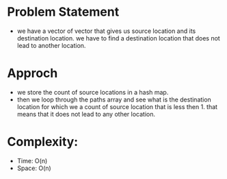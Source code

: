 # Problem Statement
- we have a vector of vector that gives us source location and its destination location. we have to find a 
  destination location that does not lead to another location. 

# Approch
- we store the count of source locations in a hash map. 
- then we loop through the paths array and see what is the destination location for which we a count of 
  source location that is less then 1. that means that it does not lead to any other location.  

# Complexity:
- Time: O(n)
- Space: O(n)